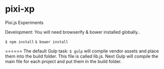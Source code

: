 pixi-xp
=======

Pixi.js Experiments

Development:
You will need browserify & bower installed globally..

`$ npm install`
`$ bower install`

======
The default Gulp task: `$ gulp` will compile vendor assets and place them into the build folder.
This file is called lib.js.
Next Gulp will compile the main file for each project and put them in the build folder.
